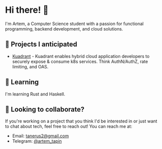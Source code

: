 # Hi there! 👋

I'm Artem, a Computer Science student with a passion for functional programming, backend development, and cloud solutions.

## 🔭 Projects I anticipated

- [Kuadrant](https://github.com/Kuadrant) - Kuadrant enables hybrid cloud application developers to securely expose & consume k8s services. Think AuthN/AuthZ, rate limiting, and OAS.

## 🌱 Learning

I'm learning Rust and Haskell.

## 👯 Looking to collaborate?

If you're working on a project that you think I'd be interested in or just want to chat about tech, feel free to reach out! You can reach me at:

- Email: [tanerus2@gmail.com](mailto:tanerus2@gmail.com)
- Telegram: [@artem_tapin](https://t.me/artem_tapin)

